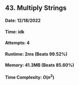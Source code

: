 ## 43. Multiply Strings

#### Date: 12/18/2022

#### Time: idk

#### Attempts: 4

#### Runtime: 2ms (Beats 99.52%)

#### Memory: 41.3MB (Beats 85.60%)

#### Time Complexity: $O(n^2)$